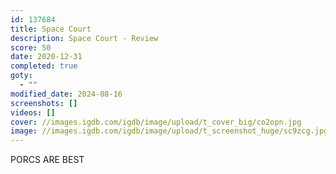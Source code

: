 ```yaml
---
id: 137684
title: Space Court
description: Space Court - Review
score: 50
date: 2020-12-31
completed: true
goty:
  - ""
modified_date: 2024-08-16
screenshots: []
videos: []
cover: //images.igdb.com/igdb/image/upload/t_cover_big/co2opn.jpg
image: //images.igdb.com/igdb/image/upload/t_screenshot_huge/sc9zcg.jpg
---
```

PORCS ARE BEST
